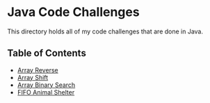 # Java Code Challenges

This directory holds all of my code challenges that are done in Java.

## Table of Contents
- [Array Reverse](./challenges/ArrayShift/ArrayReverse)
- [Array Shift](./challenges/src/main/java/ArrayShift)
- [Array Binary Search](./challenges/src/main/java/BinarySearch)
- [FIFO Animal Shelter](./challenges/Utilities)
